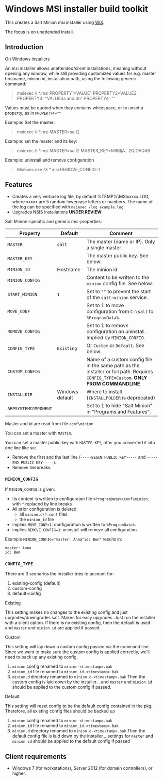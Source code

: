 # Windows MSI installer build toolkit

This creates a Salt Minion msi installer using [WiX](http://wixtoolset.org).

The focus is on unattended install.

## Introduction

[On Windows installers](http://unattended.sourceforge.net/installers.php)

An msi installer allows unattended/silent installations, meaning without opening any window, while still providing
customized values for e.g. master hostname, minion id, installation path, using the following generic command:

> msiexec /i *.msi PROPERTY1=VALUE1 PROPERTY2=VALUE2 PROPERTY3="VALUE3a and 3b" PROPERTY4=""

Values must be quoted when they contains whitespace, or to unset a property, as in `PROPERTY4=""`

Example: Set the master:

> msiexec /i *.msi MASTER=salt2

Example: set the master and its key:

> msiexec /i *.msi MASTER=salt2 MASTER_KEY=MIIBIjA...2QIDAQAB

Example: uninstall and remove configuration

> MsiExec.exe /X *.msi REMOVE_CONFIG=1

## Features

- Creates a very verbose log file, by default %TEMP%\MSIxxxxx.LOG, where xxxxx are 5 random lowercase letters or numbers. The name of the log can be specified with `msiexec /log example.log`
- Upgrades NSIS installations __UNDER REVIEW__

Salt Minion-specific and generic msi-properties:

  Property              |  Default                | Comment
 ---------------------- | ----------------------- | ------
 `MASTER`               | `salt`                  | The master (name or IP). Only a single master.
 `MASTER_KEY`           |                         | The master public key. See below.
 `MINION_ID`            | Hostname                | The minion id.
 `MINION_CONFIG`        |                         | Content to be written to the `minion` config file. See below.
 `START_MINION`         | `1`                     | Set to `""` to prevent the start of the `salt-minion` service.
 `MOVE_CONF`            |                         | Set to 1 to move configuration from `C:\salt` to `%ProgramData%`.
 `REMOVE_CONFIG`        |                         | Set to 1 to remove configuration on uninstall. Implied by `MINION_CONFIG`.
 `CONFIG_TYPE`          | `Existing`              | Or `Custom` or `Default`. See below.
 `CUSTOM_CONFIG`        |                         | Name of a custom config file in the same path as the installer or full path. Requires `CONFIG_TYPE=Custom`. __ONLY FROM COMMANDLINE__
 `INSTALLDIR`           | Windows default         | Where to install (`INSTALLFOLDER` is deprecated)
 `ARPSYSTEMCOMPONENT`   |                         | Set to 1 to hide "Salt Minion" in "Programs and Features".


Master and id are read from file `conf\minion`

You can set a master with `MASTER`.

You can set a master public key with `MASTER_KEY`, after you converted it into one line like so:

- Remove the first and the last line (`-----BEGIN PUBLIC KEY-----` and `-----END PUBLIC KEY-----`).
- Remove linebreaks.

### `MINION_CONFIG`

If `MINION_CONFIG` is given:

- Its content is written to configuraton file `%ProgramData%\conf\minion`, with `^` replaced by line breaks
- All prior configuration is deleted:
  - all `minion.d\*.conf` files
  - the `minion_id` file
- Implies `MOVE_CONF=1`: configuration is written to `%ProgramData%`.
- Implies `REMOVE_CONFIG=1`: uninstall will remove all configuration.

Example `MINION_CONFIG="master: Anna^id: Ben"` results in:

    master: Anna
    id: Ben


### `CONFIG_TYPE`

There are 3 scenarios the installer tries to account for:

1. existing-config (default)
2. custom-config
3. default-config

Existing

This setting makes no changes to the existing config and just upgrades/downgrades salt.
Makes for easy upgrades. Just run the installer with a silent option.
If there is no existing config, then the default is used and `master` and `minion id` are applied if passed.

Custom

This setting will lay down a custom config passed via the command line.
Since we want to make sure the custom config is applied correctly, we'll need to back up any existing config.
1. `minion` config renamed to `minion-<timestamp>.bak`
2. `minion_id` file renamed to `minion_id-<timestamp>.bak`
3. `minion.d` directory renamed to `minion.d-<timestamp>.bak`
Then the custom config is laid down by the installer... and `master` and `minion id` should be applied to the custom config if passed.

Default

This setting will reset config to be the default config contained in the pkg.
Therefore, all existing config files should be backed up
1. `minion` config renamed to `minion-<timestamp>.bak`
2. `minion_id` file renamed to `minion_id-<timestamp>.bak`
3. `minion.d` directory renamed to `minion.d-<timestamp>.bak`
Then the default config file is laid down by the installer... settings for `master` and `minion id` should be applied to the default config if passed


## Client requirements

- Windows 7 (for workstations), Server 2012 (for domain controllers), or higher.
